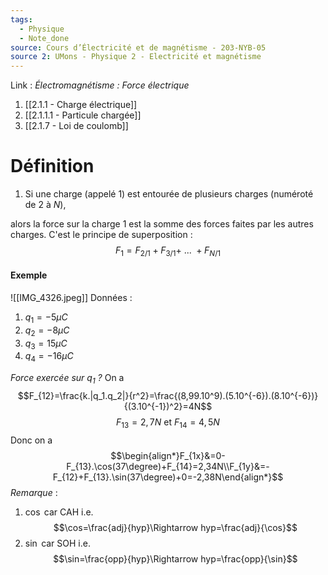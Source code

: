 ```yaml
---
tags:
  - Physique
  - Note_done
source: Cours d’Électricité et de magnétisme - 203-NYB-05
source 2: UMons - Physique 2 - Electricité et magnétisme
---
```


Link :
_Électromagnétisme : Force électrique_
1. [[2.1.1 - Charge électrique]]
2. [[2.1.1.1 - Particule chargée]]
3. [[2.1.7 - Loi de coulomb]]

# Définition
1. Si une charge (appelé 1) est entourée de plusieurs charges (numéroté de 2 à $N$), 

alors la force sur la charge 1 est la somme des forces faites par les autres charges. C'est le principe de superposition : $$F_1 = F_{2/1} + F_{3/1} +\ ...\ + F_{N/1}$$

#### Exemple
![[IMG_4326.jpeg]]
Données :
1. $q_1= -5\mu C$
2. $q_2=-8\mu C$
3. $q_3=15\mu C$
4. $q_4=-16\mu C$

_Force exercée sur $q_1$ ?_
On a $$F_{12}=\frac{k.|q_1.q_2|}{r^2}=\frac{(8,99.10^9).(5.10^{-6}).(8.10^{-6})}{(3.10^{-1})^2}=4N$$$$F_{13} = 2,7N \text{ et } F_{14}=4,5N$$ Donc on a $$\begin{align*}F_{1x}&=0-F_{13}.\cos(37\degree)+F_{14}=2,34N\\F_{1y}&=-F_{12}+F_{13}.\sin(37\degree)+0=-2,38N\end{align*}$$
_Remarque_ :
1. $\cos$ car CAH i.e. $$\cos=\frac{adj}{hyp}\Rightarrow hyp=\frac{adj}{\cos}$$ 
2. $\sin$ car SOH i.e. $$\sin=\frac{opp}{hyp}\Rightarrow hyp=\frac{opp}{\sin}$$


